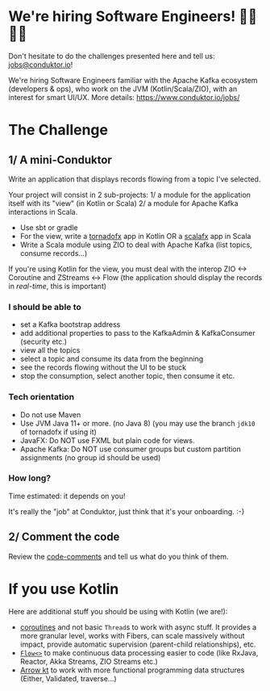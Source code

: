 # We're hiring Software Engineers! 👨‍💻 👩‍💻

Don't hesitate to do the challenges presented here and tell us: jobs@conduktor.io!

We're hiring Software Engineers familiar with the Apache Kafka ecosystem (developers & ops), who work on the JVM (Kotlin/Scala/ZIO), with an interest for smart UI/UX. More details: https://www.conduktor.io/jobs/

# The Challenge

## 1/ A mini-Conduktor

Write an application that displays records flowing from a topic I've selected.

Your project will consist in 2 sub-projects:
1/ a module for the application itself with its "view" (in Kotlin or Scala)
2/ a module for Apache Kafka interactions in Scala.

- Use sbt or gradle
- For the view, write a [tornadofx](https://github.com/edvin/tornadofx) app in Kotlin OR a [scalafx](https://www.scalafx.org/) app in Scala
- Write a Scala module using ZIO to deal with Apache Kafka (list topics, consume records...)

If you're using Kotlin for the view, you must deal with the interop ZIO <-> Coroutine and ZStreams <-> Flow (the application should display the records in *real-time*, this is important)

### I should be able to

- set a Kafka bootstrap address
- add additional properties to pass to the KafkaAdmin & KafkaConsumer (security etc.)
- view all the topics
- select a topic and consume its data from the beginning
- see the records flowing without the UI to be stuck
- stop the consumption, select another topic, then consume it etc.

### Tech orientation

- Do not use Maven
- Use JVM Java 11+ or more. (no Java 8) (you may use the branch `jdk10` of tornadofx if using it)
- JavaFX: Do NOT use FXML but plain code for views.
- Apache Kafka: Do NOT use consumer groups but custom partition assignments (no group id should be used)

### How long?

Time estimated: it depends on you!

It's really the "job" at Conduktor, just think that it's your onboarding. :-)

## 2/ Comment the code

Review the [code-comments](https://github.com/conduktor/conduktor-coding-challenge/tree/main/software-engineers/code-comments) and tell us what do you think of them.

# If you use Kotlin

Here are additional stuff you should be using with Kotlin (we are!):

- [coroutines](https://kotlinlang.org/docs/reference/coroutines-overview.html) and not basic `Thread`s to work with async stuff. It provides a more granular level, works with Fibers, can scale massively without impact, provide automatic supervision (parent-child relationships), etc.
- [`Flow<>`](https://kotlinlang.org/docs/reference/coroutines/flow.html) to make continuous data processing easier to code (like RxJava, Reactor, Akka Streams, ZIO Streams etc.)
- [Arrow kt](https://arrow-kt.io/) to work with more functional programming data structures (Either, Validated, traverse...)


